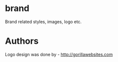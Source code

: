 # brand
Brand related styles, images, logo etc.

# Authors
Logo design was done by - http://gorillawebsites.com